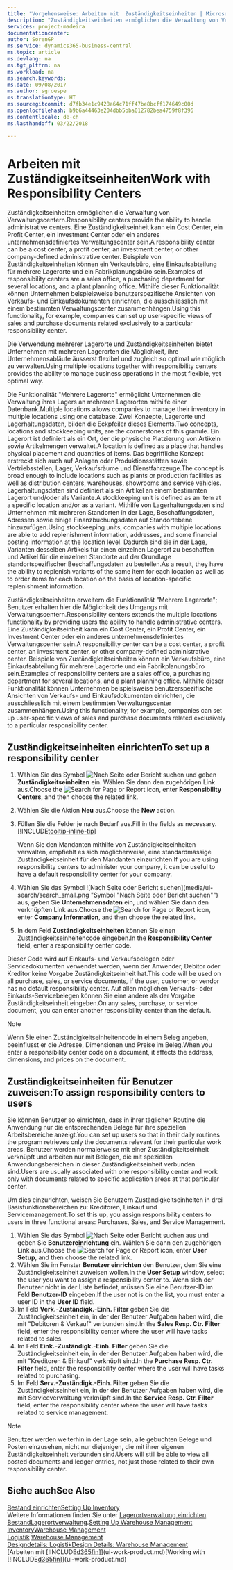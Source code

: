 ```yaml
---
title: "Vorgehensweise: Arbeiten mit  Zuständigkeitseinheiten | Microsoft Docs"
description: "Zuständigkeitseinheiten ermöglichen die Verwaltung von Verwaltungscentern. Eine Zuständigkeitseinheit kann ein Cost Center, ein Profit Center, ein Investment Center oder ein anderes unternehmensdefiniertes Verwaltungscenter sein."
services: project-madeira
documentationcenter: 
author: SorenGP
ms.service: dynamics365-business-central
ms.topic: article
ms.devlang: na
ms.tgt_pltfrm: na
ms.workload: na
ms.search.keywords: 
ms.date: 09/08/2017
ms.author: sgroespe
ms.translationtype: HT
ms.sourcegitcommit: d7fb34e1c9428a64c71ff47be8bcff174649c00d
ms.openlocfilehash: b9b6a44463e204dbb5bba012782bea4759f8f396
ms.contentlocale: de-ch
ms.lasthandoff: 03/22/2018

---
```

# <a name="work-with-responsibility-centers"></a><span data-ttu-id="5413d-104">Arbeiten mit Zuständigkeitseinheiten</span><span class="sxs-lookup"><span data-stu-id="5413d-104">Work with Responsibility Centers</span></span>
<span data-ttu-id="5413d-105">Zuständigkeitseinheiten ermöglichen die Verwaltung von Verwaltungscentern.</span><span class="sxs-lookup"><span data-stu-id="5413d-105">Responsibility centers provide the ability to handle administrative centers.</span></span> <span data-ttu-id="5413d-106">Eine Zuständigkeitseinheit kann ein Cost Center, ein Profit Center, ein Investment Center oder ein anderes unternehmensdefiniertes Verwaltungscenter sein.</span><span class="sxs-lookup"><span data-stu-id="5413d-106">A responsibility center can be a cost center, a profit center, an investment center, or other company-defined administrative center.</span></span> <span data-ttu-id="5413d-107">Beispiele von Zuständigkeitseinheiten können ein Verkaufsbüro, eine Einkaufsabteilung für mehrere Lagerorte und ein Fabrikplanungsbüro sein.</span><span class="sxs-lookup"><span data-stu-id="5413d-107">Examples of responsibility centers are a sales office, a purchasing department for several locations, and a plant planning office.</span></span> <span data-ttu-id="5413d-108">Mithilfe dieser Funktionalität können Unternehmen beispielsweise benutzerspezifische Ansichten von Verkaufs- und Einkaufsdokumenten einrichten, die ausschliesslich mit einem bestimmten Verwaltungscenter zusammenhängen.</span><span class="sxs-lookup"><span data-stu-id="5413d-108">Using this functionality, for example, companies can set up user-specific views of sales and purchase documents related exclusively to a particular responsibility center.</span></span>  

<span data-ttu-id="5413d-109">Die Verwendung mehrerer Lagerorte und Zuständigkeitseinheiten bietet Unternehmen mit mehreren Lagerorten die Möglichkeit, ihre Unternehmensabläufe äusserst flexibel und zugleich so optimal wie möglich zu verwalten.</span><span class="sxs-lookup"><span data-stu-id="5413d-109">Using multiple locations together with responsibility centers provides the ability to manage business operations in the most flexible, yet optimal way.</span></span>

<span data-ttu-id="5413d-110">Die Funktionalität "Mehrere Lagerorte" ermöglicht Unternehmen die Verwaltung ihres Lagers an mehreren Lagerorten mithilfe einer Datenbank.</span><span class="sxs-lookup"><span data-stu-id="5413d-110">Multiple locations allows companies to manage their inventory in multiple locations using one database.</span></span> <span data-ttu-id="5413d-111">Zwei Konzepte, Lagerorte und Lagerhaltungsdaten, bilden die Eckpfeiler dieses Elements.</span><span class="sxs-lookup"><span data-stu-id="5413d-111">Two concepts, locations and stockkeeping units, are the cornerstones of this granule.</span></span> <span data-ttu-id="5413d-112">Ein Lagerort ist definiert als ein Ort, der die physische Platzierung von Artikeln sowie Artikelmengen verwaltet.</span><span class="sxs-lookup"><span data-stu-id="5413d-112">A location is defined as a place that handles physical placement and quantities of items.</span></span> <span data-ttu-id="5413d-113">Das begriffliche Konzept erstreckt sich auch auf Anlagen oder Produktionsstätten sowie Vertriebsstellen, Lager, Verkaufsräume und Dienstfahrzeuge.</span><span class="sxs-lookup"><span data-stu-id="5413d-113">The concept is broad enough to include locations such as plants or production facilities as well as distribution centers, warehouses, showrooms and service vehicles.</span></span> <span data-ttu-id="5413d-114">Lagerhaltungsdaten sind definiert als ein Artikel an einem bestimmten Lagerort und/oder als Variante.</span><span class="sxs-lookup"><span data-stu-id="5413d-114">A stockkeeping unit is defined as an item at a specific location and/or as a variant.</span></span> <span data-ttu-id="5413d-115">Mithilfe von Lagerhaltungsdaten sind Unternehmen mit mehreren Standorten in der Lage, Beschaffungsdaten, Adressen sowie einige Finanzbuchungsdaten auf Standortebene hinzuzufügen.</span><span class="sxs-lookup"><span data-stu-id="5413d-115">Using stockkeeping units, companies with multiple locations are able to add replenishment information, addresses, and some financial posting information at the location level.</span></span> <span data-ttu-id="5413d-116">Dadurch sind sie in der Lage, Varianten desselben Artikels für einen einzelnen Lagerort zu beschaffen und Artikel für die einzelnen Standorte auf der Grundlage standortspezifischer Beschaffungsdaten zu bestellen.</span><span class="sxs-lookup"><span data-stu-id="5413d-116">As a result, they have the ability to replenish variants of the same item for each location as well as to order items for each location on the basis of location-specific replenishment information.</span></span>  

<span data-ttu-id="5413d-117">Zuständigkeitseinheiten erweitern die Funktionalität "Mehrere Lagerorte"; Benutzer erhalten hier die Möglichkeit des Umgangs mit Verwaltungscentern.</span><span class="sxs-lookup"><span data-stu-id="5413d-117">Responsibility centers extends the multiple locations functionality by providing users the ability to handle administrative centers.</span></span> <span data-ttu-id="5413d-118">Eine Zuständigkeitseinheit kann ein Cost Center, ein Profit Center, ein Investment Center oder ein anderes unternehmensdefiniertes Verwaltungscenter sein.</span><span class="sxs-lookup"><span data-stu-id="5413d-118">A responsibility center can be a cost center, a profit center, an investment center, or other company-defined administrative center.</span></span> <span data-ttu-id="5413d-119">Beispiele von Zuständigkeitseinheiten können ein Verkaufsbüro, eine Einkaufsabteilung für mehrere Lagerorte und ein Fabrikplanungsbüro sein.</span><span class="sxs-lookup"><span data-stu-id="5413d-119">Examples of responsibility centers are a sales office, a purchasing department for several locations, and a plant planning office.</span></span> <span data-ttu-id="5413d-120">Mithilfe dieser Funktionalität können Unternehmen beispielsweise benutzerspezifische Ansichten von Verkaufs- und Einkaufsdokumenten einrichten, die ausschliesslich mit einem bestimmten Verwaltungscenter zusammenhängen.</span><span class="sxs-lookup"><span data-stu-id="5413d-120">Using this functionality, for example, companies can set up user-specific views of sales and purchase documents related exclusively to a particular responsibility center.</span></span>

## <a name="to-set-up-a-responsibility-center"></a><span data-ttu-id="5413d-121">Zuständigkeitseinheiten einrichten</span><span class="sxs-lookup"><span data-stu-id="5413d-121">To set up a responsibility center</span></span>  
1.  <span data-ttu-id="5413d-122">Wählen Sie das Symbol ![Nach Seite oder Bericht suchen](media/ui-search/search_small.png "Nach Seite oder Bericht suchen") und geben **Zuständigkeitseinheiten** ein. Wählen Sie dann den zugehörigen Link aus.</span><span class="sxs-lookup"><span data-stu-id="5413d-122">Choose the ![Search for Page or Report](media/ui-search/search_small.png "Search for Page or Report icon") icon, enter **Responsibility Centers**, and then choose the related link.</span></span>  
2.  <span data-ttu-id="5413d-123">Wählen Sie die Aktion **Neu** aus.</span><span class="sxs-lookup"><span data-stu-id="5413d-123">Choose the **New** action.</span></span>  
3.  <span data-ttu-id="5413d-124">Füllen Sie die Felder je nach Bedarf aus.</span><span class="sxs-lookup"><span data-stu-id="5413d-124">Fill in the fields as necessary.</span></span> [!INCLUDE[tooltip-inline-tip](includes/tooltip-inline-tip_md.md)]  

    <span data-ttu-id="5413d-125">Wenn Sie den Mandanten mithilfe von Zuständigkeitseinheiten verwalten, empfiehlt es sich möglicherweise, eine standardmässige Zuständigkeitseinheit für den Mandanten einzurichten.</span><span class="sxs-lookup"><span data-stu-id="5413d-125">If you are using responsibility centers to administer your company, it can be useful to have a default responsibility center for your company.</span></span>
4. <span data-ttu-id="5413d-126">Wählen Sie das Symbol ![Nach Seite oder Bericht suchen](media/ui-search/search_small.png "Symbol "Nach Seite oder Bericht suchen"") aus, geben Sie **Unternehmensdaten** ein, und wählen Sie dann den verknüpften Link aus.</span><span class="sxs-lookup"><span data-stu-id="5413d-126">Choose the ![Search for Page or Report](media/ui-search/search_small.png "Search for Page or Report icon") icon, enter **Company Information**, and then choose the related link.</span></span>
5. <span data-ttu-id="5413d-127">In dem Feld **Zuständigkeitseinheiten** können Sie einen Zuständigkeitseinheitencode eingeben.</span><span class="sxs-lookup"><span data-stu-id="5413d-127">In the **Responsibility Center** field, enter a responsibility center code.</span></span>

<span data-ttu-id="5413d-128">Dieser Code wird auf Einkaufs- und Verkaufsbelegen oder Servicedokumenten verwendet werden, wenn der Anwender, Debitor oder Kreditor keine Vorgabe Zuständigkeitseinheit hat.</span><span class="sxs-lookup"><span data-stu-id="5413d-128">This code will be used on all purchase, sales, or service documents, if the user, customer, or vendor has no default responsibility center.</span></span> <span data-ttu-id="5413d-129">Auf allen möglichen Verkaufs- oder Einkaufs-Servicebelegen können Sie eine andere als der Vorgabe Zuständigkeitseinheit eingeben.</span><span class="sxs-lookup"><span data-stu-id="5413d-129">On any sales, purchase, or service document, you can enter another responsibility center than the default.</span></span>

> [!NOTE]  
>  <span data-ttu-id="5413d-130">Wenn Sie einen Zuständigkeitseinheitencode in einem Beleg angeben, beeinflusst er die Adresse, Dimensionen und Preise im Beleg.</span><span class="sxs-lookup"><span data-stu-id="5413d-130">When you enter a responsibility center code on a document, it affects the address, dimensions, and prices on the document.</span></span>  

## <a name="to-assign-responsibility-centers-to-users"></a><span data-ttu-id="5413d-131">Zuständigkeitseinheiten für Benutzer zuweisen:</span><span class="sxs-lookup"><span data-stu-id="5413d-131">To assign responsibility centers to users</span></span>  
<span data-ttu-id="5413d-132">Sie können Benutzer so einrichten, dass in ihrer täglichen Routine die Anwendung nur die entsprechenden Belege für ihre speziellen Arbeitsbereiche anzeigt.</span><span class="sxs-lookup"><span data-stu-id="5413d-132">You can set up users so that in their daily routines the program retrieves only the documents relevant for their particular work areas.</span></span> <span data-ttu-id="5413d-133">Benutzer werden normalerweise mit einer Zuständigkeitseinheit verknüpft und arbeiten nur mit Belegen, die mit speziellen Anwendungsbereichen in dieser Zuständigkeitseinheit verbunden sind.</span><span class="sxs-lookup"><span data-stu-id="5413d-133">Users are usually associated with one responsibility center and work only with documents related to specific application areas at that particular center.</span></span>  

<span data-ttu-id="5413d-134">Um dies einzurichten, weisen Sie Benutzern Zuständigkeitseinheiten in drei Basisfunktionsbereichen zu: Kreditoren, Einkauf und Servicemanagement.</span><span class="sxs-lookup"><span data-stu-id="5413d-134">To set this up, you assign responsibility centers to users in three functional areas: Purchases, Sales, and Service Management.</span></span>  

1.  <span data-ttu-id="5413d-135">Wählen Sie das Symbol ![Nach Seite oder Bericht suchen](media/ui-search/search_small.png "Nach Seite oder Bericht suchen") aus und geben Sie **Benutzereinrichtung** ein. Wählen Sie dann den zugehörigen Link aus.</span><span class="sxs-lookup"><span data-stu-id="5413d-135">Choose the ![Search for Page or Report](media/ui-search/search_small.png "Search for Page or Report icon") icon, enter **User Setup**, and then choose the related link.</span></span>  
2.  <span data-ttu-id="5413d-136">Wählen Sie im Fenster **Benutzer einrichten** den Benutzer, dem Sie eine Zuständigkeitseinheit zuweisen wollen.</span><span class="sxs-lookup"><span data-stu-id="5413d-136">In the **User Setup** window, select the user you want to assign a responsibility center to.</span></span> <span data-ttu-id="5413d-137">Wenn sich der Benutzer nicht in der Liste befindet, müssen Sie eine Benutzer-ID im Feld **Benutzer-ID** eingeben.</span><span class="sxs-lookup"><span data-stu-id="5413d-137">If the user not is on the list, you must enter a user ID in the **User ID** field.</span></span>  
3.  <span data-ttu-id="5413d-138">Im Feld **Verk.-Zuständigk.-Einh. Filter** geben Sie die Zuständigkeitseinheit ein, in der der Benutzer Aufgaben haben wird, die mit "Debitoren & Verkauf" verbunden sind.</span><span class="sxs-lookup"><span data-stu-id="5413d-138">In the **Sales Resp. Ctr. Filter** field, enter the responsibility center where the user will have tasks related to sales.</span></span>  
4.  <span data-ttu-id="5413d-139">Im Feld  **Eink.-Zuständigk.-Einh. Filter** geben Sie die Zuständigkeitseinheit ein, in der der Benutzer Aufgaben haben wird, die mit "Kreditoren &amp; Einkauf" verknüpft sind.</span><span class="sxs-lookup"><span data-stu-id="5413d-139">In the **Purchase Resp. Ctr. Filter** field, enter the responsibility center where the user will have tasks related to purchasing.</span></span>  
5.  <span data-ttu-id="5413d-140">Im Feld **Serv.-Zuständigk.-Einh. Filter** geben Sie die Zuständigkeitseinheit ein, in der der Benutzer Aufgaben haben wird, die mit Serviceverwaltung verknüpft sind.</span><span class="sxs-lookup"><span data-stu-id="5413d-140">In the **Service Resp. Ctr. Filter** field, enter the responsibility center where the user will have tasks related to service management.</span></span>  

> [!NOTE]  
>  <span data-ttu-id="5413d-141">Benutzer werden weiterhin in der Lage sein, alle gebuchten Belege und Posten einzusehen, nicht nur diejenigen, die mit ihrer eigenen Zuständigkeitseinheit verbunden sind.</span><span class="sxs-lookup"><span data-stu-id="5413d-141">Users will still be able to view all posted documents and ledger entries, not just those related to their own responsibility center.</span></span>

## <a name="see-also"></a><span data-ttu-id="5413d-142">Siehe auch</span><span class="sxs-lookup"><span data-stu-id="5413d-142">See Also</span></span>  
[<span data-ttu-id="5413d-143">Bestand einrichten</span><span class="sxs-lookup"><span data-stu-id="5413d-143">Setting Up Inventory</span></span>](inventory-setup-inventory.md)  
<span data-ttu-id="5413d-144">Weitere Informationen finden Sie unter [Lagerortverwaltung einrichten](warehouse-setup-warehouse.md)
[Bestand](inventory-manage-inventory.md)[Lagerortverwaltung](warehouse-manage-warehouse.md).</span><span class="sxs-lookup"><span data-stu-id="5413d-144">[Setting Up Warehouse Management](warehouse-setup-warehouse.md)
[Inventory](inventory-manage-inventory.md)[Warehouse Management](warehouse-manage-warehouse.md)</span></span>  
<span data-ttu-id="5413d-145">[Logistik](warehouse-manage-warehouse.md)  </span><span class="sxs-lookup"><span data-stu-id="5413d-145">[Warehouse Management](warehouse-manage-warehouse.md)  </span></span>  
[<span data-ttu-id="5413d-146">Designdetails: Logistik</span><span class="sxs-lookup"><span data-stu-id="5413d-146">Design Details: Warehouse Management</span></span>](design-details-warehouse-management.md)  
<span data-ttu-id="5413d-147">[Arbeiten mit [!INCLUDE[d365fin](includes/d365fin_md.md)]](ui-work-product.md)</span><span class="sxs-lookup"><span data-stu-id="5413d-147">[Working with [!INCLUDE[d365fin](includes/d365fin_md.md)]](ui-work-product.md)</span></span>

